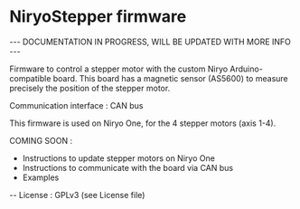 # NiryoStepper firmware


--- DOCUMENTATION IN PROGRESS, WILL BE UPDATED WITH MORE INFO ---


Firmware to control a stepper motor with the custom Niryo Arduino-compatible board.
This board has a magnetic sensor (AS5600) to measure precisely the position of the stepper motor.

Communication interface : CAN bus

This firmware is used on Niryo One, for the 4 stepper motors (axis 1-4).

COMING SOON :

- Instructions to update stepper motors on Niryo One
- Instructions to communicate with the board via CAN bus
- Examples

--
License : GPLv3 (see License file)


